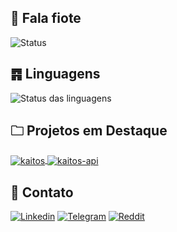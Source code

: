 ## 👋 Fala fiote
![Status](https://github-readme-stats.vercel.app/api?username=NocDevX&show_icons=true&theme=dark)

## ䷴ Linguagens
![Status das linguagens](https://github-readme-stats.vercel.app/api/top-langs/?username=nocdevx&layout=compact&theme=dark)

## 🗀 Projetos em Destaque
<a href="https://github.com/NocDevX/kaitos">
  <img align="center" src="https://github-readme-stats.vercel.app/api/pin/?username=NocDevX&repo=kaitos&show_icons=true&line_height=27&title_color=6aa6f8&text_color=8a919a&icon_color=6aa6f8&bg_color=22272e" alt="kaitos" />
</a>

<a href="https://github.com/NocDevX/kaitos-api">
  <img align="center" src="https://github-readme-stats.vercel.app/api/pin/?username=NocDevX&repo=kaitos-api&show_icons=true&line_height=27&title_color=6aa6f8&text_color=8a919a&icon_color=6aa6f8&bg_color=22272e" alt="kaitos-api" />
</a>

## 📱 Contato
[![Linkedin](https://img.shields.io/badge/LinkedIn-0077B5?style=for-the-badge&logo=linkedin&logoColor=white)](https://linkedin.com/in/vinicius-leivas-7b0348155/)
[![Telegram](https://img.shields.io/badge/Telegram-2CA5E0?style=for-the-badge&logo=telegram&logoColor=white)](https://t.me/LeivasVinicius)
[![Reddit](https://img.shields.io/badge/Reddit-FF4500?style=for-the-badge&logo=reddit&logoColor=white)](https://reddit.com/user/steveonthejobs)
